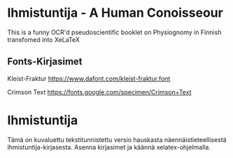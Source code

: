 # Ihmistuntija - A Human Conoisseour
This is a funny OCR'd pseudoscientific booklet on Physiognomy in Finnish transfomed into XeLaTeX

## Fonts-Kirjasimet
Kleist-Fraktur https://www.dafont.com/kleist-fraktur.font

Crimson Text https://fonts.google.com/specimen/Crimson+Text


# Ihmistuntija
Tämä on kuvaluettu tekstitunnistettu versio hauskasta näennäistieteellisestä Ihmistuntija-kirjasesta.
Asenna kirjasimet ja käännä xelatex-ohjelmalla.

